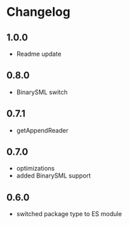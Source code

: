 ﻿# Changelog

## 1.0.0
- Readme update

## 0.8.0
- BinarySML switch

## 0.7.1
- getAppendReader

## 0.7.0
- optimizations
- added BinarySML support
  
## 0.6.0
- switched package type to ES module